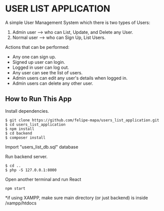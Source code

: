# USER LIST APPLICATION

A simple User Management System which there is two types of Users: 
1. Admin user —> who can List, Update, and Delete any User.
2. Normal user —> who can Sign Up, List Users.
 
Actions that can be performed:
- Any one can sign up. 
- Signed up user can login.
- Logged in user can log out.
- Any user can see the list of users.
- Admin users can edit any user's details when logged in.
- Admin users can delete any other user.

## How to Run This App

Install dependencies.
```
$ git clone https://github.com/felipe-mapa/users_list_application.git
$ cd users_list_application
$ npm install
$ cd backend
$ composer install
```

Import "users_list_db.sql" database

Run backend server.
```
$ cd ..
$ php -S 127.0.0.1:8000
```

Open another terminal and run React
```
npm start
```

*if using XAMPP, make sure main directory (or just backend) is inside /xampp/htdocs